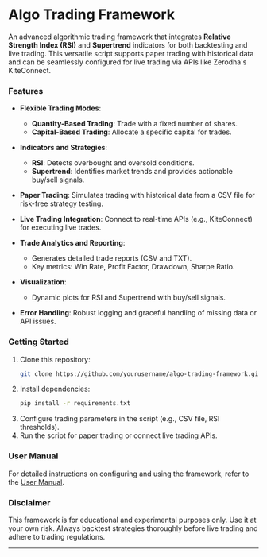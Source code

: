 # **Algo Trading Framework**

An advanced algorithmic trading framework that integrates **Relative Strength Index (RSI)** and **Supertrend** indicators for both backtesting and live trading. This versatile script supports paper trading with historical data and can be seamlessly configured for live trading via APIs like Zerodha's KiteConnect.

### **Features**
- **Flexible Trading Modes**:  
  - **Quantity-Based Trading**: Trade with a fixed number of shares.  
  - **Capital-Based Trading**: Allocate a specific capital for trades.  

- **Indicators and Strategies**:  
  - **RSI**: Detects overbought and oversold conditions.  
  - **Supertrend**: Identifies market trends and provides actionable buy/sell signals.  

- **Paper Trading**: Simulates trading with historical data from a CSV file for risk-free strategy testing.  

- **Live Trading Integration**: Connect to real-time APIs (e.g., KiteConnect) for executing live trades.  

- **Trade Analytics and Reporting**:  
  - Generates detailed trade reports (CSV and TXT).  
  - Key metrics: Win Rate, Profit Factor, Drawdown, Sharpe Ratio.  

- **Visualization**:  
  - Dynamic plots for RSI and Supertrend with buy/sell signals.  

- **Error Handling**: Robust logging and graceful handling of missing data or API issues.  

### **Getting Started**
1. Clone this repository:
   ```bash
   git clone https://github.com/yourusername/algo-trading-framework.git
   ```
2. Install dependencies:
   ```bash
   pip install -r requirements.txt
   ```
3. Configure trading parameters in the script (e.g., CSV file, RSI thresholds).  
4. Run the script for paper trading or connect live trading APIs.

### **User Manual**
For detailed instructions on configuring and using the framework, refer to the [User Manual](user_manual.md).  

### **Disclaimer**  
This framework is for educational and experimental purposes only. Use it at your own risk. Always backtest strategies thoroughly before live trading and adhere to trading regulations.

---
